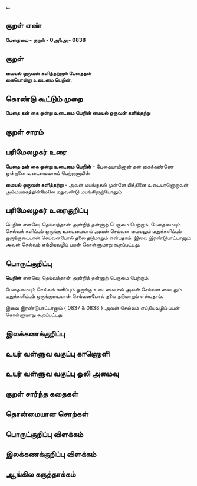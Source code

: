 உ

## குறள் எண் 

**பேதைமை - குறள் - 0அ௩அ - 0838**

## குறள் 

**மையல் ஒருவன் களித்தற்றால் பேதைதன்  
கையொன்று உடைமை பெறின்.**

## கொண்டு கூட்டும் முறை

**பேதை தன் கை ஒன்று உடைமை பெறின் மையல் ஒருவன் களித்தற்று** 

## குறள் சாரம் 


## பரிமேலழகர் உரை

**பேதை தன் கை ஒன்று உடைமை பெறின்** - பேதையாயினான் தன் கைக்கண்ணே ஒன்றனை உடைமையாகப் பெற்றானாயின் 

**மையல் ஒருவன் களித்தற்று** - அவன் மயங்குதல் முன்னே பித்தினை உடையானொருவன் அம்மயக்கத்தின்மேலே மதுவுண்டு மயங்கினாற்போலும் 

## பரிமேலழகர் உரைகுறிப்பு   

பெறின் எனவே, தெய்வத்தான் அன்றித் தன்னாற் பெறாமை பெற்றாம். பேதைமையும் செல்வக் களிப்பும் ஒருங்கு உடைமையால் அவன் செய்வன மையலும் மதுக்களிப்பும் ஒருங்குடையான் செய்வனபோல் தலை தடுமாறும் என்பதாம். இவை இரண்டுபாட்டானும் அவன் செல்வம் எய்தியவழிப் பயன் கொள்ளுமாறு கூறப்பட்டது.

## பொருட்குறிப்பு 

**பெறின்** எனவே, தெய்வத்தான் அன்றித் தன்னாற் பெறாமை பெற்றாம். 

பேதைமையும் செல்வக் களிப்பும் ஒருங்கு உடைமையால் அவன் செய்வன மையலும் மதுக்களிப்பும் ஒருங்குடையான் செய்வனபோல் தலை தடுமாறும் என்பதாம். 

இவை இரண்டுபாட்டானும் { 0837 & 0838 } அவன் செல்வம் எய்தியவழிப் பயன் கொள்ளுமாறு கூறப்பட்டது.

## இலக்கணக்குறிப்பு  


## உயர் வள்ளுவ வகுப்பு காணொளி


## உயர் வள்ளுவ வகுப்பு ஒலி அமைவு 

 
## குறள் சார்ந்த கதைகள் 


## தொன்மையான சொற்கள்


## பொருட்குறிப்பு விளக்கம்


## இலக்கணக்குறிப்பு விளக்கம்


## ஆங்கில கருத்தாக்கம் 



